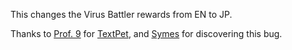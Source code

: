 This changes the Virus Battler rewards from EN to JP.

Thanks to [Prof. 9](https://twitter.com/Prof9) for [TextPet](https://github.com/Prof9/TextPet), and [Symes](https://twitter.com/SymesSSB) for discovering this bug.
